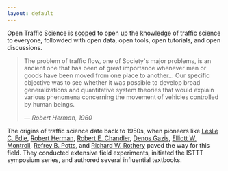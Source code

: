 ```yaml
---
layout: default
---
```

Open Traffic Science is [scoped](https://www.opentraffic.science/scope) to open up the knowledge of traffic science to everyone, followded with open data, open tools, open tutorials, and open discussions.

> The problem of traffic flow, one of Society's major problems, is an ancient one that has been of great importance whenever men or goods have been moved from one place to another... Our specific objective was to see whether it was possible to develop broad generalizations and quantitative system theories that would explain various phenomena concerning the movement of vehicles controlled by human beings. 
> 
> — *Robert Herman, 1960*

The origins of traffic science date back to 1950s, when pioneers like [Leslie C. Edie](https://www.informs.org/Explore/History-of-O.R.-Excellence/Biographical-Profiles/Edie-Leslie-C), [Robert Herman](https://www.nae.edu/188205/ROBERT-HERMAN-19141997), [Robert E. Chandler](https://www.informs.org/Recognizing-Excellence/Award-Recipients/Robert-E.-Chandler), [Denos Gazis](https://www.informs.org/Explore/History-of-O.R.-Excellence/Biographical-Profiles/Gazis-Denos-C), [Elliott W. Montroll](https://www.informs.org/Explore/History-of-O.R.-Excellence/Biographical-Profiles/Montroll-Elliott-W), [Refrey B. Potts](https://www.informs.org/Explore/History-of-O.R.-Excellence/Biographical-Profiles/Potts-Renfrey-B), and [Richard W. Rothery](https://www.informs.org/Explore/History-of-O.R.-Excellence/Biographical-Profiles/Rothery-Richard-W) paved the way for this field. They conducted extensive field experiments, initiated the ISTTT symposium series, and authored several influential textbooks. 
<!-- Today, with the rise of connected and automated vehicles (CAVs), along with advancements in artificial intelligence (AI), traffic science can be revisited and enhanced through these emerging technologies. -->